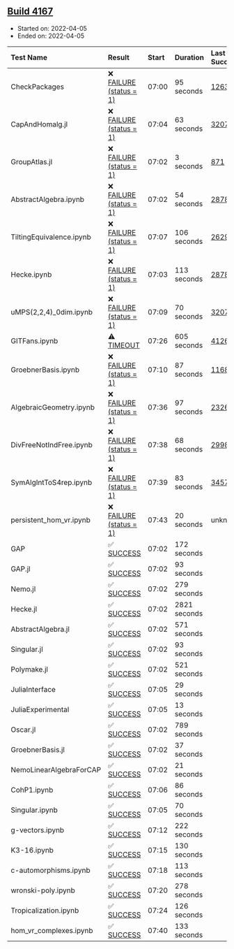 ## [Build 4167](https://oscarci.mathematik.uni-kl.de/job/oscar-stable/4167/)

* Started on: 2022-04-05
* Ended on: 2022-04-05

| Test Name    | Result | Start | Duration | Last Success | First Failure |
|:-------------|:-------|:------|:---------|:-------------|:--------------|
| CheckPackages | ❌ [FAILURE (status = 1)](https://oscarci.mathematik.uni-kl.de/job/oscar-stable/4167/artifact/logs/build-4167/CheckPackages.log) | 07:00 | 95 seconds | [1263](https://oscarci.mathematik.uni-kl.de/job/oscar-stable/1263/) | [1264](https://oscarci.mathematik.uni-kl.de/job/oscar-stable/1264/) |
| CapAndHomalg.jl | ❌ [FAILURE (status = 1)](https://oscarci.mathematik.uni-kl.de/job/oscar-stable/4167/artifact/logs/build-4167/CapAndHomalg.jl.log) | 07:04 | 63 seconds | [3207](https://oscarci.mathematik.uni-kl.de/job/oscar-stable/3207/) | [3208](https://oscarci.mathematik.uni-kl.de/job/oscar-stable/3208/) |
| GroupAtlas.jl | ❌ [FAILURE (status = 1)](https://oscarci.mathematik.uni-kl.de/job/oscar-stable/4167/artifact/logs/build-4167/GroupAtlas.jl.log) | 07:02 | 3 seconds | [871](https://oscarci.mathematik.uni-kl.de/job/oscar-stable/871/) | [872](https://oscarci.mathematik.uni-kl.de/job/oscar-stable/872/) |
| AbstractAlgebra.ipynb | ❌ [FAILURE (status = 1)](https://oscarci.mathematik.uni-kl.de/job/oscar-stable/4167/artifact/logs/build-4167/AbstractAlgebra.ipynb.log) | 07:02 | 54 seconds | [2878](https://oscarci.mathematik.uni-kl.de/job/oscar-stable/2878/) | [2879](https://oscarci.mathematik.uni-kl.de/job/oscar-stable/2879/) |
| TiltingEquivalence.ipynb | ❌ [FAILURE (status = 1)](https://oscarci.mathematik.uni-kl.de/job/oscar-stable/4167/artifact/logs/build-4167/TiltingEquivalence.ipynb.log) | 07:07 | 106 seconds | [2629](https://oscarci.mathematik.uni-kl.de/job/oscar-stable/2629/) | [2630](https://oscarci.mathematik.uni-kl.de/job/oscar-stable/2630/) |
| Hecke.ipynb | ❌ [FAILURE (status = 1)](https://oscarci.mathematik.uni-kl.de/job/oscar-stable/4167/artifact/logs/build-4167/Hecke.ipynb.log) | 07:03 | 113 seconds | [2878](https://oscarci.mathematik.uni-kl.de/job/oscar-stable/2878/) | [2879](https://oscarci.mathematik.uni-kl.de/job/oscar-stable/2879/) |
| uMPS(2,2,4)_0dim.ipynb | ❌ [FAILURE (status = 1)](https://oscarci.mathematik.uni-kl.de/job/oscar-stable/4167/artifact/logs/build-4167/uMPS-2-2-4-_0dim.ipynb.log) | 07:09 | 70 seconds | [3207](https://oscarci.mathematik.uni-kl.de/job/oscar-stable/3207/) | [3208](https://oscarci.mathematik.uni-kl.de/job/oscar-stable/3208/) |
| GITFans.ipynb | ⚠ [TIMEOUT](https://oscarci.mathematik.uni-kl.de/job/oscar-stable/4167/artifact/logs/build-4167/GITFans.ipynb.log) | 07:26 | 605 seconds | [4126](https://oscarci.mathematik.uni-kl.de/job/oscar-stable/4126/) | [4127](https://oscarci.mathematik.uni-kl.de/job/oscar-stable/4127/) |
| GroebnerBasis.ipynb | ❌ [FAILURE (status = 1)](https://oscarci.mathematik.uni-kl.de/job/oscar-stable/4167/artifact/logs/build-4167/GroebnerBasis.ipynb.log) | 07:10 | 87 seconds | [1168](https://oscarci.mathematik.uni-kl.de/job/oscar-stable/1168/) | [1169](https://oscarci.mathematik.uni-kl.de/job/oscar-stable/1169/) |
| AlgebraicGeometry.ipynb | ❌ [FAILURE (status = 1)](https://oscarci.mathematik.uni-kl.de/job/oscar-stable/4167/artifact/logs/build-4167/AlgebraicGeometry.ipynb.log) | 07:36 | 97 seconds | [2326](https://oscarci.mathematik.uni-kl.de/job/oscar-stable/2326/) | [2327](https://oscarci.mathematik.uni-kl.de/job/oscar-stable/2327/) |
| DivFreeNotIndFree.ipynb | ❌ [FAILURE (status = 1)](https://oscarci.mathematik.uni-kl.de/job/oscar-stable/4167/artifact/logs/build-4167/DivFreeNotIndFree.ipynb.log) | 07:38 | 68 seconds | [2998](https://oscarci.mathematik.uni-kl.de/job/oscar-stable/2998/) | [2999](https://oscarci.mathematik.uni-kl.de/job/oscar-stable/2999/) |
| SymAlgIntToS4rep.ipynb | ❌ [FAILURE (status = 1)](https://oscarci.mathematik.uni-kl.de/job/oscar-stable/4167/artifact/logs/build-4167/SymAlgIntToS4rep.ipynb.log) | 07:39 | 83 seconds | [3457](https://oscarci.mathematik.uni-kl.de/job/oscar-stable/3457/) | [3458](https://oscarci.mathematik.uni-kl.de/job/oscar-stable/3458/) |
| persistent_hom_vr.ipynb | ❌ [FAILURE (status = 1)](https://oscarci.mathematik.uni-kl.de/job/oscar-stable/4167/artifact/logs/build-4167/persistent_hom_vr.ipynb.log) | 07:43 | 20 seconds | unknown | unknown |
| GAP | ✅ [SUCCESS](https://oscarci.mathematik.uni-kl.de/job/oscar-stable/4167/artifact/logs/build-4167/GAP.log) | 07:02 | 172 seconds |  |  |
| GAP.jl | ✅ [SUCCESS](https://oscarci.mathematik.uni-kl.de/job/oscar-stable/4167/artifact/logs/build-4167/GAP.jl.log) | 07:02 | 93 seconds |  |  |
| Nemo.jl | ✅ [SUCCESS](https://oscarci.mathematik.uni-kl.de/job/oscar-stable/4167/artifact/logs/build-4167/Nemo.jl.log) | 07:02 | 279 seconds |  |  |
| Hecke.jl | ✅ [SUCCESS](https://oscarci.mathematik.uni-kl.de/job/oscar-stable/4167/artifact/logs/build-4167/Hecke.jl.log) | 07:02 | 2821 seconds |  |  |
| AbstractAlgebra.jl | ✅ [SUCCESS](https://oscarci.mathematik.uni-kl.de/job/oscar-stable/4167/artifact/logs/build-4167/AbstractAlgebra.jl.log) | 07:02 | 571 seconds |  |  |
| Singular.jl | ✅ [SUCCESS](https://oscarci.mathematik.uni-kl.de/job/oscar-stable/4167/artifact/logs/build-4167/Singular.jl.log) | 07:02 | 93 seconds |  |  |
| Polymake.jl | ✅ [SUCCESS](https://oscarci.mathematik.uni-kl.de/job/oscar-stable/4167/artifact/logs/build-4167/Polymake.jl.log) | 07:02 | 521 seconds |  |  |
| JuliaInterface | ✅ [SUCCESS](https://oscarci.mathematik.uni-kl.de/job/oscar-stable/4167/artifact/logs/build-4167/JuliaInterface.log) | 07:05 | 29 seconds |  |  |
| JuliaExperimental | ✅ [SUCCESS](https://oscarci.mathematik.uni-kl.de/job/oscar-stable/4167/artifact/logs/build-4167/JuliaExperimental.log) | 07:05 | 13 seconds |  |  |
| Oscar.jl | ✅ [SUCCESS](https://oscarci.mathematik.uni-kl.de/job/oscar-stable/4167/artifact/logs/build-4167/Oscar.jl.log) | 07:02 | 789 seconds |  |  |
| GroebnerBasis.jl | ✅ [SUCCESS](https://oscarci.mathematik.uni-kl.de/job/oscar-stable/4167/artifact/logs/build-4167/GroebnerBasis.jl.log) | 07:02 | 37 seconds |  |  |
| NemoLinearAlgebraForCAP | ✅ [SUCCESS](https://oscarci.mathematik.uni-kl.de/job/oscar-stable/4167/artifact/logs/build-4167/NemoLinearAlgebraForCAP.log) | 07:02 | 21 seconds |  |  |
| CohP1.ipynb | ✅ [SUCCESS](https://oscarci.mathematik.uni-kl.de/job/oscar-stable/4167/artifact/logs/build-4167/CohP1.ipynb.log) | 07:06 | 86 seconds |  |  |
| Singular.ipynb | ✅ [SUCCESS](https://oscarci.mathematik.uni-kl.de/job/oscar-stable/4167/artifact/logs/build-4167/Singular.ipynb.log) | 07:05 | 70 seconds |  |  |
| g-vectors.ipynb | ✅ [SUCCESS](https://oscarci.mathematik.uni-kl.de/job/oscar-stable/4167/artifact/logs/build-4167/g-vectors.ipynb.log) | 07:12 | 222 seconds |  |  |
| K3-16.ipynb | ✅ [SUCCESS](https://oscarci.mathematik.uni-kl.de/job/oscar-stable/4167/artifact/logs/build-4167/K3-16.ipynb.log) | 07:15 | 130 seconds |  |  |
| c-automorphisms.ipynb | ✅ [SUCCESS](https://oscarci.mathematik.uni-kl.de/job/oscar-stable/4167/artifact/logs/build-4167/c-automorphisms.ipynb.log) | 07:18 | 113 seconds |  |  |
| wronski-poly.ipynb | ✅ [SUCCESS](https://oscarci.mathematik.uni-kl.de/job/oscar-stable/4167/artifact/logs/build-4167/wronski-poly.ipynb.log) | 07:20 | 278 seconds |  |  |
| Tropicalization.ipynb | ✅ [SUCCESS](https://oscarci.mathematik.uni-kl.de/job/oscar-stable/4167/artifact/logs/build-4167/Tropicalization.ipynb.log) | 07:24 | 126 seconds |  |  |
| hom_vr_complexes.ipynb | ✅ [SUCCESS](https://oscarci.mathematik.uni-kl.de/job/oscar-stable/4167/artifact/logs/build-4167/hom_vr_complexes.ipynb.log) | 07:40 | 133 seconds |  |  |
